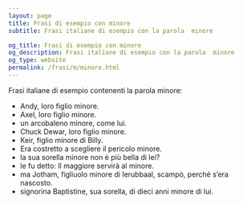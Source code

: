 ```yaml
---
layout: page
title: Frasi di esempio con minore 
subtitle: Frasi italiane di esempio con la parola  minore

og_title: Frasi di esempio con minore 
og_description: Frasi italiane di esempio con la parola  minore
og_type: website
permalink: /frasi/m/minore.html
---
```


Frasi italiane di esempio contenenti la parola minore:


- Andy, loro figlio minore.
- Axel, loro figlio minore.
- un arcobaleno minore, come lui.
- Chuck Dewar, loro figlio minore.
- Keir, figlio minore di Billy.
- Era costretto a scegliere il pericolo minore.
- la sua sorella minore non è più bella di lei?
- le fu detto: Il maggiore servirà al minore.
- ma Jotham, figliuolo minore di Ierubbaal, scampò, perché s’era nascosto.
- signorina Baptistine, sua sorella, di dieci anni minore di lui.
